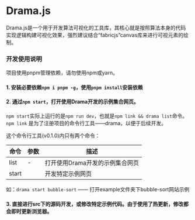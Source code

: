 # Drama.js

  Drama.js是一个用于开发算法可视化的工具库，其核心就是按照算法本身的代码实现逻辑构建可视化效果，强烈建议结合“fabricjs”canvas库来进行可视元素的绘制。

### 开发使用说明

  项目使用pnpm管理依赖，请勿使用npm或yarn。

#### 1. 安装必要依赖`npm i pnpm -g`，使用`pnpm install`安装依赖

#### 2. 通过`npm start`，打开使用Drama开发的示例集合网页。

  `npm start`实际上运行的是`npm run dev`，也就是`npm link && drama list`命令。`npm link` 是为了注册项目的命令行工具——drama，以便于后续开发。

  这个命令行工具(v0.1.0)内只有两个命令：

  | 命令 | 参数  | 描述 |
  | ---- | ----  | ---- |
  | list | - | 打开使用Drama开发的示例集合网页 |
  | start | <name> | 开发特定示例网页 |

  如：`drama start bubble-sort` —— 打开example文件夹下bubble-sort网站示例

#### 3. 直接进行src下的源码开发，或修改特定示例代码。由于使用了热更新，修改都会即时更新浏览器。
  